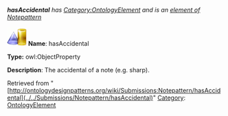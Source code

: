 ___hasAccidental__ has [Category:OntologyElement](../../Category/OntologyElement "Category:OntologyElement") and is an [element of](../../Property/ElementOf "Property:ElementOf") [Notepattern](../../Submissions/Notepattern "Submissions:Notepattern")_


  




[![ObjectProperty](../../images/thumb/c/c3/ObjectProperty.gif/45px-ObjectProperty.gif)](../../Image/ObjectProperty.gif "ObjectProperty")
__Name__: hasAccidental 


__Type:__ owl:ObjectProperty 


__Description__: The accidental of a note (e.g. sharp). 





Retrieved from "[http://ontologydesignpatterns.org/wiki/Submissions:Notepattern/hasAccidental](../../Submissions/Notepattern/hasAccidental)"
 [Category](http://ontologydesignpatterns.org/wiki/Special:Categories "Special:Categories"): [OntologyElement](../../Category/OntologyElement "Category:OntologyElement")